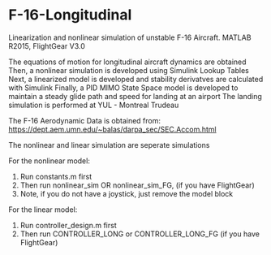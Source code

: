 # F-16-Longitudinal
Linearization and nonlinear simulation of unstable F-16 Aircraft.
MATLAB R2015, FlightGear V3.0

The equations of motion for longitudinal aircraft dynamics are obtained
Then, a nonlinear simulation is developed using Simulink Lookup Tables
Next, a linearized model is developed and stability derivatves are calculated with Simulink
Finally, a PID MIMO State Space model is developed to maintain a steady glide path and speed for landing at an airport
The landing simulation is performed at YUL - Montreal Trudeau

The F-16 Aerodynamic Data is obtained from:
https://dept.aem.umn.edu/~balas/darpa_sec/SEC.Accom.html

The nonlinear and linear simulation are seperate simulations

For the nonlinear model:
1) Run constants.m first
2) Then run nonlinear_sim OR nonlinear_sim_FG, (if you have FlightGear)
3) Note, if you do not have a joystick, just remove the model block

For the linear model:
1) Run controller_design.m first
2) Then run CONTROLLER_LONG or CONTROLLER_LONG_FG (if you have FlightGear)


